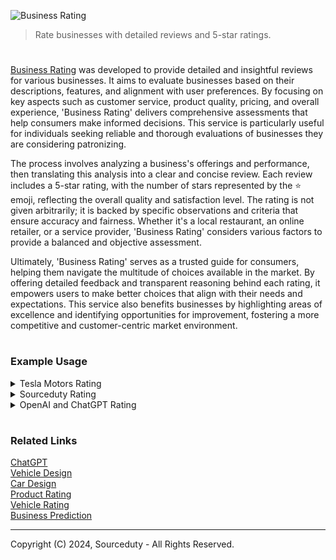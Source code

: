 ![Business Rating](https://github.com/user-attachments/assets/a732e44d-1b8b-44a8-95d1-a7b8301b9ae8)

> Rate businesses with detailed reviews and 5-star ratings.

#

[Business Rating](https://chatgpt.com/g/g-92tuDIJKQ-business-rating) was developed to provide detailed and insightful reviews for various businesses. It aims to evaluate businesses based on their descriptions, features, and alignment with user preferences. By focusing on key aspects such as customer service, product quality, pricing, and overall experience, 'Business Rating' delivers comprehensive assessments that help consumers make informed decisions. This service is particularly useful for individuals seeking reliable and thorough evaluations of businesses they are considering patronizing.

The process involves analyzing a business's offerings and performance, then translating this analysis into a clear and concise review. Each review includes a 5-star rating, with the number of stars represented by the ⭐ emoji, reflecting the overall quality and satisfaction level. The rating is not given arbitrarily; it is backed by specific observations and criteria that ensure accuracy and fairness. Whether it's a local restaurant, an online retailer, or a service provider, 'Business Rating' considers various factors to provide a balanced and objective assessment.

Ultimately, 'Business Rating' serves as a trusted guide for consumers, helping them navigate the multitude of choices available in the market. By offering detailed feedback and transparent reasoning behind each rating, it empowers users to make better choices that align with their needs and expectations. This service also benefits businesses by highlighting areas of excellence and identifying opportunities for improvement, fostering a more competitive and customer-centric market environment.

#
### Example Usage

<details><summary>Tesla Motors Rating</summary>
<br>

![Tesla](https://github.com/user-attachments/assets/437e78ac-3d2e-4073-80ab-4d3c5f4beeb6)

### Tesla

**Overview:**
Tesla, Inc. is an American electric vehicle (EV) and clean energy company founded in 2003 by Elon Musk, JB Straubel, Martin Eberhard, Marc Tarpenning, and Ian Wright. It is known for revolutionizing the automobile industry with its innovative electric cars, including the Model S, Model 3, Model X, and Model Y. Tesla also develops and sells energy storage systems and solar products, aiming to accelerate the world's transition to sustainable energy.

**Features:**

1. **Innovative Electric Vehicles:**
   - **Model S:** Luxury sedan with long range and high performance.
   - **Model 3:** Affordable, mass-market sedan with impressive range and safety features.
   - **Model X:** SUV with falcon-wing doors and ample seating.
   - **Model Y:** Compact SUV with versatile interior.

2. **Autopilot and Full Self-Driving:**
   - Advanced driver-assistance systems (ADAS) that enhance safety and convenience.
   - Continuous software updates improve performance over time.

3. **Sustainability Focus:**
   - Zero-emission vehicles contribute to reducing greenhouse gas emissions.
   - Solar products, such as Solar Roof and Solar Panels, promote renewable energy use.

4. **Energy Solutions:**
   - **Powerwall:** Home battery that stores energy, providing backup power.
   - **Powerpack:** Commercial energy storage solution.
   - **Megapack:** Utility-scale energy storage system.

5. **Supercharger Network:**
   - Extensive network of fast-charging stations worldwide, making long-distance travel feasible.

6. **Innovative Design and Performance:**
   - Sleek, minimalist interiors with advanced infotainment systems.
   - High safety ratings and performance specs, including rapid acceleration and long driving ranges.

**Customer Feedback:**
- Generally positive reviews for performance, innovation, and environmental impact.
- Some concerns over build quality and service experiences.
- High customer satisfaction with continuous software improvements and the driving experience.

**Rating:**

Tesla excels in innovation, sustainability, and customer satisfaction, making it a leader in the electric vehicle market. The continuous development of their Autopilot and Full Self-Driving features, along with a strong commitment to renewable energy solutions, positions Tesla as a forward-thinking company dedicated to a sustainable future. However, occasional concerns regarding build quality and service may impact the overall experience for some customers.

**Final Rating:**
⭐⭐⭐⭐½ (4.5/5)

**Reasoning:**
Tesla's commitment to innovation, environmental sustainability, and impressive vehicle performance earns high marks. The slight deduction is due to occasional issues with build quality and customer service. Overall, Tesla remains a highly regarded brand with a strong vision for the future of transportation and energy.

<br>
</details>

<details><summary>Sourceduty Rating</summary>
<br>

Sourceduty is a creative digital company established by Alex Aldridge in late 2022. The company specializes in a wide range of design and development services. Alex Aldridge, a self-taught designer, artist, and software developer, offers expertise in product design, sci-fi design, car design, mechanical design, business models, software development, game concept design, and more​.

Key Features:

- Service Variety: Sourceduty provides an extensive array of services, including minimalist product design, product packaging, 3D printing models, and Python development. This wide range ensures they can cater to diverse client needs.
- Affordability: The company offers services starting at $25, making it accessible to startups and small businesses.
- Customization: Sourceduty offers white-label solutions, allowing businesses to rebrand and customize products to fit their unique market positioning without investing in the development process themselves​

Unique Selling Points:

- Creative Expertise: Alex's multifaceted skills allow for innovative and unique designs across various industries, from tech to entertainment.
- Flexibility: The ability to offer custom and white-label solutions provides businesses with flexibility in how they present and market their products​

Customer Feedback and Performance:

As a relatively new company, specific customer reviews and detailed performance metrics are limited. However, the diverse service offerings and affordable pricing model are strong indicators of potential positive reception and growth.

Rating:

Based on the information available, Sourceduty demonstrates a strong foundation in creative digital services with a wide range of offerings and flexible solutions. However, the lack of extensive customer feedback and detailed performance data means there's still room for growth and improvement.

Rating: ⭐⭐⭐⭐ 4.0

This rating reflects the company's innovative approach and diverse service range, balanced against the need for more comprehensive performance and customer satisfaction data.

<br>
</details>

<details><summary>OpenAI and ChatGPT Rating</summary>
<br>

### OpenAI Overview
**Description:**
OpenAI is an artificial intelligence research organization and technology company dedicated to ensuring that general AI benefits all of humanity. Founded in December 2015, OpenAI has produced a range of AI technologies, with its most famous product being the GPT (Generative Pre-trained Transformer) series, which includes ChatGPT.

**Features:**
- **Research and Development:** Cutting-edge AI research, contributing to advancements in machine learning, natural language processing, and general artificial intelligence.
- **Ethical AI:** Focus on creating AI that is safe and beneficial for society.
- **Open Source Contributions:** OpenAI has released various tools, models, and research papers to the public.
- **API Services:** Provides powerful AI models through an accessible API, allowing developers to integrate advanced AI capabilities into their applications.

**User Preferences:**
- Interested in innovative AI technologies and advancements.
- Values ethical considerations and societal impact of AI.
- Seeks robust and reliable AI solutions for various applications.

### ChatGPT Overview
**Description:**
ChatGPT is an advanced language model developed by OpenAI, capable of understanding and generating human-like text. It is used in a variety of applications including customer service, content creation, education, and more. The model has evolved through multiple versions, each improving in terms of capability, coherence, and safety.

**Features:**
- **Conversational Abilities:** Can engage in detailed and contextually relevant conversations on a wide range of topics.
- **Versatility:** Suitable for numerous applications like virtual assistants, tutoring, writing assistance, and entertainment.
- **Customization:** Can be fine-tuned for specific tasks and industries.
- **Accessibility:** Available through web applications, APIs, and integrations with various platforms.

**User Preferences:**
- Needs an AI that can handle diverse conversational topics.
- Prefers AI with high accuracy and contextual understanding.
- Values ease of integration and user-friendly interfaces.

### Ratings

#### OpenAI
**Rating: 5 ⭐**

**Reasoning:**

OpenAI is at the forefront of AI research and development, consistently pushing the boundaries of what AI can achieve. Their commitment to ethical AI and open-source contributions is commendable, making advanced AI accessible and beneficial to a broader audience. The company's products, including GPT-4, are powerful and versatile, catering to a wide range of user needs from developers to businesses.

#### ChatGPT
**Rating: 4.5 ⭐**

**Reasoning:**

ChatGPT is a highly advanced conversational AI that excels in various applications due to its versatility and sophisticated language processing capabilities. The model's ability to generate coherent and contextually appropriate responses makes it a valuable tool across industries. However, there are still challenges with understanding nuanced context and generating perfect accuracy in every scenario, leaving room for improvement. Nonetheless, its continuous evolution and wide applicability make it a top choice for conversational AI needs.

<br>
</details>

#
### Related Links

[ChatGPT](https://github.com/sourceduty/ChatGPT)
<br>
[Vehicle Design](https://github.com/sourceduty/Vehicle_Design)
<br>
[Car Design](https://github.com/sourceduty/Car_Design)
<br>
[Product Rating](https://github.com/sourceduty/Product_Rating)
<br>
[Vehicle Rating](https://github.com/sourceduty/Vehicle_Rating)
<br>
[Business Prediction](https://chatgpt.com/g/g-NeRUwW82v-business-prediction)

***
Copyright (C) 2024, Sourceduty - All Rights Reserved.
